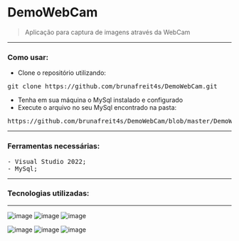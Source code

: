 # DemoWebCam
> Aplicação para captura de imagens através da WebCam

<hr>
<h3> Como usar:</h3>

  * Clone o repositório utilizando:
  <pre>git clone https://github.com/brunafreit4s/DemoWebCam.git</pre>
  * Tenha em sua máquina o MySql instalado e configurado
  * Execute o arquivo no seu MySql encontrado na pasta:
  <pre>https://github.com/brunafreit4s/DemoWebCam/blob/master/DemoWebCam/ScriptSql/001_SCRIPT_CREATE_DATABASE_WEBCAM.sql</pre>
<hr>
<p>
 <h3> Ferramentas necessárias:</h3>
  <pre>- Visual Studio 2022;<br/>- MySql;</pre>
<p>
<hr>

<p>
  <h3>Tecnologias utilizadas: </h3><hr/>
  
  ![image](https://github.com/brunafreit4s/DemoWebCam/assets/32462617/83222333-90ad-4282-90fe-c52be891c0a0)
  ![image](https://github.com/brunafreit4s/SGVE/assets/32462617/75c036bf-ce10-4880-b3d9-b895124a0b85)
  ![image](https://github.com/brunafreit4s/DemoWebCam/assets/32462617/0898393a-b731-453b-a740-743cade9fa88)

  
  ![image](https://github.com/brunafreit4s/SGVE/assets/32462617/8b9d997d-9afa-40b9-ae57-be2e815597a4)
  ![image](https://github.com/brunafreit4s/DemoWebCam/assets/32462617/b805300e-8f95-41b9-beab-884297ba18ff)
  ![image](https://github.com/brunafreit4s/DemoWebCam/assets/32462617/616d31b4-3ac9-4a3f-a4dc-6f0b230f52ec)
</p>
